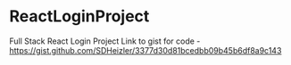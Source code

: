 # ReactLoginProject
Full Stack React Login Project
Link to gist for code - https://gist.github.com/SDHeizler/3377d30d81bcedbb09b45b6df8a9c143
